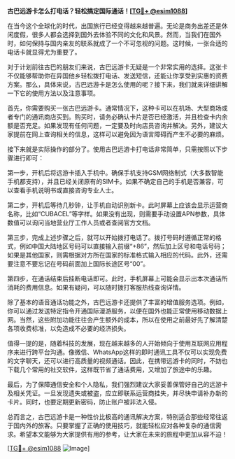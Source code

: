 **古巴远游卡怎么打电话？轻松搞定国际通话！[[TG💪+ @esim1088](https://t.me/s/esim1088)]**

在当今这个全球化的时代，出国旅行已经变得越来越普遍。无论是商务出差还是休闲度假，很多人都会选择到国外去体验不同的文化和风景。然而，当我们在国外时，如何保持与国内亲友的联系就成了一个不可忽视的问题。这时候，一张合适的电话卡就显得尤为重要了。

对于计划前往古巴的朋友们来说，古巴远游卡无疑是一个非常实用的选择。这张卡不仅能够帮助你在异国他乡轻松拨打电话、发送短信，还能让你享受到实惠的资费方案。那么，具体来说，古巴远游卡是怎么使用的呢？接下来，我们就来详细讲解一下它的使用方法以及注意事项。

首先，你需要购买一张古巴远游卡。通常情况下，这种卡可以在机场、大型商场或者专门的通讯商店买到。购买时，请务必确认卡片是否已经激活，并且检查卡内余额是否充足。如果发现有任何问题，一定要及时向店员咨询并解决。另外，建议大家提前在网上查询相关的信息，这样可以避免因为语言障碍而产生不必要的麻烦。

接下来就是实际操作的部分了。使用古巴远游卡打电话非常简单，只需按照以下步骤进行即可：

第一步，开机后将远游卡插入手机中。确保手机支持GSM网络制式（大多数智能手机都支持），并且已经关闭原有的SIM卡。如果不确定自己的手机是否兼容，可以查看手机说明书或直接咨询专业人士。

第二步，开机后等待几秒钟，让手机自动识别新卡。此时屏幕上应该会显示运营商名称，比如“CUBACEL”等字样。如果没有出现，则需要手动设置APN参数，具体数值可以询问当地营业厅工作人员或者查阅官方文档。

第三步，完成上述步骤之后，就可以开始拨打电话了。拨打号码时遵循正常的格式，例如中国大陆地区号码可以直接输入前缀“+86”，然后加上区号和电话号码；如果是其他国家，则需根据对方所在国家的标准格式输入相应的代码。此外，还需要注意不要忘记在号码前面加上国际长途区号“00”。

第四步，在通话结束后挂断电话即可。此时，手机屏幕上可能会显示出本次通话所消耗的费用信息。如果有疑问，可以随时拨打客服热线查询详情。

除了基本的语音通话功能之外，古巴远游卡还提供了丰富的增值服务选项。例如，你可以通过发送特定指令开通国际漫游服务，以便在国外也能正常使用移动数据上网。当然，这些附加功能往往会产生额外的成本，所以在使用之前最好先了解清楚各项收费标准，以免造成不必要的经济损失。

值得一提的是，随着科技的发展，现在越来越多的人开始倾向于使用互联网应用程序来进行跨平台沟通。像微信、WhatsApp这样的即时通讯工具不仅可以实现免费的文字聊天，还可以进行高质量的视频通话。因此，在携带远游卡的同时，不妨也下载几个常用的社交软件，这样既节省了通话费用，又增加了旅途中的乐趣。

最后，为了保障通信安全和个人隐私，我们强烈建议大家妥善保管好自己的远游卡及相关凭证。一旦发现遗失或被盗，应立即联系运营商挂失，并尽快申请补办新的卡片。同时，也要定期更新密码，防止账户被非法入侵。

总而言之，古巴远游卡是一种性价比极高的通讯解决方案，特别适合那些经常往返于国内外的旅客。只要掌握了正确的使用技巧，就能轻松应对各种复杂的通信需求。希望本文能够为大家提供有用的参考，让大家在未来的旅程中更加从容不迫！

[[TG💪+ @esim1088](https://t.me/s/esim1088) ![Image](https://i.postimg.cc/4NQfJmqS/Snipaste-2025-05-13-00-14-12.png)]